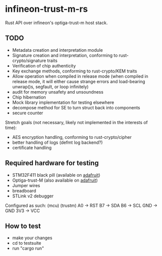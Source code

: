 # infineon-trust-m-rs

Rust API over infineon's optiga-trust-m host stack.

## TODO
- Metadata creation and interpretation module
- Signature creation and interpretation, conforming to rust-crypto/signature traits
- Verification of chip authenticity
- Key exchange methods, conforming to rust-crypto/KEM traits 
- Allow operation when compiled in release mode 
(when compiled in release mode, it will either cause strange errors and load-bearing unwrap()s, segfault, or loop infinitely)
- audit for memory unsafety and unsoundness 
- Chip hibernation
- Mock library implementation for testing elsewhere
- decompose method for SE to turn struct back into components
- secure counter

Stretch goals (not necessary, likely not implemented in the interests of time):
- AES encryption handling, conforming to rust-crypto/cipher
- better handling of logs (defmt log backend?)
- certificate handling

## Required hardware for testing
- STM32F411 black pill (available on [adafruit](https://www.adafruit.com/product/4877))
- Optiga-trust-M (also available on [adafruit](https://www.adafruit.com/product/4351))
- Jumper wires
- breadboard
- STLink v2 debugger

Configured as such:
(mcu) (trustm)
A0 -> RST
B7 -> SDA
B6 -> SCL
GND -> GND
3V3 -> VCC

## How to test
- make your changes
- cd to testsuite
- run "cargo run"
